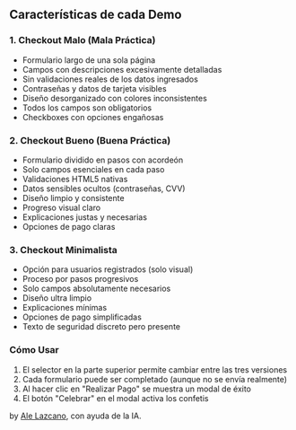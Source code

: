 ## Características de cada Demo

### 1. Checkout Malo (Mala Práctica)

- Formulario largo de una sola página
- Campos con descripciones excesivamente detalladas
- Sin validaciones reales de los datos ingresados
- Contraseñas y datos de tarjeta visibles
- Diseño desorganizado con colores inconsistentes
- Todos los campos son obligatorios
- Checkboxes con opciones engañosas

### 2. Checkout Bueno (Buena Práctica)

- Formulario dividido en pasos con acordeón
- Solo campos esenciales en cada paso
- Validaciones HTML5 nativas
- Datos sensibles ocultos (contraseñas, CVV)
- Diseño limpio y consistente
- Progreso visual claro
- Explicaciones justas y necesarias
- Opciones de pago claras

### 3. Checkout Minimalista

- Opción para usuarios registrados (solo visual)
- Proceso por pasos progresivos
- Solo campos absolutamente necesarios
- Diseño ultra limpio
- Explicaciones mínimas
- Opciones de pago simplificadas
- Texto de seguridad discreto pero presente

### Cómo Usar

1. El selector en la parte superior permite cambiar entre las tres versiones
2. Cada formulario puede ser completado (aunque no se envía realmente)
3. Al hacer clic en "Realizar Pago" se muestra un modal de éxito
4. El botón "Celebrar" en el modal activa los confetis

by [Ale Lazcano](https://lazcano.com.ar), con ayuda de la IA.
